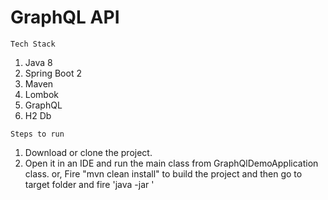 # GraphQL API

`Tech Stack`
1. Java 8
2. Spring Boot 2
3. Maven
4. Lombok
5. GraphQL
6. H2 Db

`Steps to run`
1. Download or clone the project.
2. Open it in an IDE and run the main class from GraphQlDemoApplication class.
or, Fire "mvn clean install" to build the project and then go to target folder and fire 'java -jar <jar file name>'
